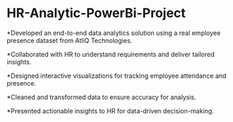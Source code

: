 # HR-Analytic-PowerBi-Project

*Developed an end-to-end data analytics solution using a real employee presence dataset from AtliQ Technologies.


*Collaborated with HR to understand requirements and deliver tailored insights.

*Designed interactive visualizations for tracking employee attendance and presence.

*Cleaned and transformed data to ensure accuracy for analysis.

*Presented actionable insights to HR for data-driven decision-making.
